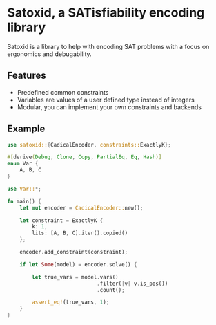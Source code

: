 # Satoxid, a SATisfiability encoding library

Satoxid is a library to help with encoding SAT problems with a focus on ergonomics and debugability.

## Features
 * Predefined common constraints
 * Variables are values of a user defined type instead of integers
 * Modular, you can implement your own constraints and backends

## Example
```rust
use satoxid::{CadicalEncoder, constraints::ExactlyK};

#[derive(Debug, Clone, Copy, PartialEq, Eq, Hash)]
enum Var {
    A, B, C
}

use Var::*;

fn main() {
    let mut encoder = CadicalEncoder::new();

    let constraint = ExactlyK {
        k: 1,
        lits: [A, B, C].iter().copied()
    };

    encoder.add_constraint(constraint);

    if let Some(model) = encoder.solve() {

        let true_vars = model.vars()
                             .filter(|v| v.is_pos())
                             .count();

        assert_eq!(true_vars, 1);
    }
}
```
